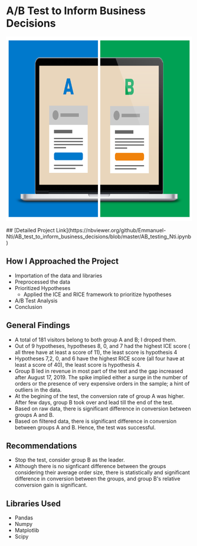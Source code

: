 # A/B Test to Inform Business Decisions
<p align ="center">
   <img src = "images/ab.png" width="1000" 
     height="500">
 </p>
## [Detailed Project Link](https://nbviewer.org/github/Emmanuel-Nti/AB_test_to_inform_business_decisions/blob/master/AB_testing_Nti.ipynb)

## How I Approached the Project
- Importation of the data and libraries
- Preprocessed the data 
- Prioritized Hypotheses
  - Applied the ICE and RICE framework to prioritize hypotheses
-  A/B Test Analysis
- Conclusion 
 
## General Findings
- A total of 181 visitors belong to both group A and B; I droped them.
- Out of 9 hypotheses, hypotheses 8, 0, and 7 had the highest ICE score ( all three have at least a score of 11), the least score is hypothesis 4
- Hypotheses 7,2, 0, and 6 have the highest RICE score (all four have at least a score of 40), the least score is hypothesis 4.
- Group B led in revenue in most part of the test and the gap increased after August 17, 2019. The spike implied either a surge in the number of orders or the presence of very expensive orders in the sample; a hint of outliers in the data.
- At the begining of the test, the conversion rate of group A was higher. After few days, group B took over and lead till the end of the test. 
- Based on raw data, there is significant difference in conversion between groups A and B. 
- Based on filtered data, there is significant difference in conversion between groups A and B. Hence, the test was successful.

## Recommendations
- Stop the test, consider group B as the leader.
- Although there is no signficant difference between the groups considering their average order size, there is statistically and significant difference in conversion between the groups, and group B's relative conversion gain is significant.

## Libraries Used
- Pandas 
- Numpy 
- Matplotlib
- Scipy  

